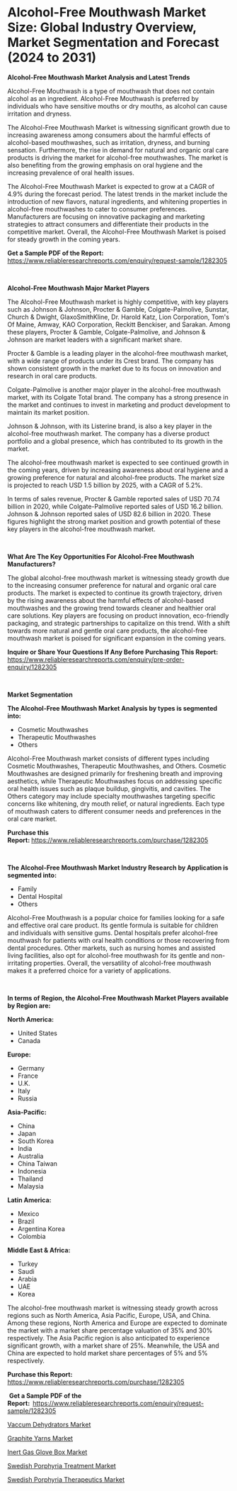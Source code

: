 <p><h1>Alcohol-Free Mouthwash Market Size: Global Industry Overview, Market Segmentation and Forecast (2024 to 2031)</h1></p><p><strong>Alcohol-Free Mouthwash Market Analysis and Latest Trends</strong></p>
<p><p>Alcohol-Free Mouthwash is a type of mouthwash that does not contain alcohol as an ingredient. Alcohol-Free Mouthwash is preferred by individuals who have sensitive mouths or dry mouths, as alcohol can cause irritation and dryness.</p><p>The Alcohol-Free Mouthwash Market is witnessing significant growth due to increasing awareness among consumers about the harmful effects of alcohol-based mouthwashes, such as irritation, dryness, and burning sensation. Furthermore, the rise in demand for natural and organic oral care products is driving the market for alcohol-free mouthwashes. The market is also benefiting from the growing emphasis on oral hygiene and the increasing prevalence of oral health issues.</p><p>The Alcohol-Free Mouthwash Market is expected to grow at a CAGR of 4.9% during the forecast period. The latest trends in the market include the introduction of new flavors, natural ingredients, and whitening properties in alcohol-free mouthwashes to cater to consumer preferences. Manufacturers are focusing on innovative packaging and marketing strategies to attract consumers and differentiate their products in the competitive market. Overall, the Alcohol-Free Mouthwash Market is poised for steady growth in the coming years.</p></p>
<p><strong>Get a Sample PDF of the Report:&nbsp;</strong> <a href="https://www.reliableresearchreports.com/enquiry/request-sample/1282305">https://www.reliableresearchreports.com/enquiry/request-sample/1282305</a></p>
<p>&nbsp;</p>
<p><strong>Alcohol-Free Mouthwash Major Market Players</strong></p>
<p><p>The Alcohol-Free Mouthwash market is highly competitive, with key players such as Johnson & Johnson, Procter & Gamble, Colgate-Palmolive, Sunstar, Church & Dwight, GlaxoSmithKline, Dr. Harold Katz, Lion Corporation, Tom's Of Maine, Amway, KAO Corporation, Reckitt Benckiser, and Sarakan. Among these players, Procter & Gamble, Colgate-Palmolive, and Johnson & Johnson are market leaders with a significant market share.</p><p>Procter & Gamble is a leading player in the alcohol-free mouthwash market, with a wide range of products under its Crest brand. The company has shown consistent growth in the market due to its focus on innovation and research in oral care products.</p><p>Colgate-Palmolive is another major player in the alcohol-free mouthwash market, with its Colgate Total brand. The company has a strong presence in the market and continues to invest in marketing and product development to maintain its market position.</p><p>Johnson & Johnson, with its Listerine brand, is also a key player in the alcohol-free mouthwash market. The company has a diverse product portfolio and a global presence, which has contributed to its growth in the market.</p><p>The alcohol-free mouthwash market is expected to see continued growth in the coming years, driven by increasing awareness about oral hygiene and a growing preference for natural and alcohol-free products. The market size is projected to reach USD 1.5 billion by 2025, with a CAGR of 5.2%.</p><p>In terms of sales revenue, Procter & Gamble reported sales of USD 70.74 billion in 2020, while Colgate-Palmolive reported sales of USD 16.2 billion. Johnson & Johnson reported sales of USD 82.6 billion in 2020. These figures highlight the strong market position and growth potential of these key players in the alcohol-free mouthwash market.</p></p>
<p>&nbsp;</p>
<p><strong>What Are The Key Opportunities For Alcohol-Free Mouthwash Manufacturers?</strong></p>
<p><p>The global alcohol-free mouthwash market is witnessing steady growth due to the increasing consumer preference for natural and organic oral care products. The market is expected to continue its growth trajectory, driven by the rising awareness about the harmful effects of alcohol-based mouthwashes and the growing trend towards cleaner and healthier oral care solutions. Key players are focusing on product innovation, eco-friendly packaging, and strategic partnerships to capitalize on this trend. With a shift towards more natural and gentle oral care products, the alcohol-free mouthwash market is poised for significant expansion in the coming years.</p></p>
<p><strong>Inquire or Share Your Questions If Any Before Purchasing This Report:</strong> <a href="https://www.reliableresearchreports.com/enquiry/pre-order-enquiry/1282305">https://www.reliableresearchreports.com/enquiry/pre-order-enquiry/1282305</a></p>
<p>&nbsp;</p>
<p><strong>Market Segmentation</strong></p>
<p><strong>The Alcohol-Free Mouthwash Market Analysis by types is segmented into:</strong></p>
<p><ul><li>Cosmetic Mouthwashes</li><li>Therapeutic Mouthwashes</li><li>Others</li></ul></p>
<p><p>Alcohol-Free Mouthwash market consists of different types including Cosmetic Mouthwashes, Therapeutic Mouthwashes, and Others. Cosmetic Mouthwashes are designed primarily for freshening breath and improving aesthetics, while Therapeutic Mouthwashes focus on addressing specific oral health issues such as plaque buildup, gingivitis, and cavities. The Others category may include specialty mouthwashes targeting specific concerns like whitening, dry mouth relief, or natural ingredients. Each type of mouthwash caters to different consumer needs and preferences in the oral care market.</p></p>
<p><strong>Purchase this Report:&nbsp;</strong><a href="https://www.reliableresearchreports.com/purchase/1282305">https://www.reliableresearchreports.com/purchase/1282305</a></p>
<p>&nbsp;</p>
<p><strong>The Alcohol-Free Mouthwash Market Industry Research by Application is segmented into:</strong></p>
<p><ul><li>Family</li><li>Dental Hospital</li><li>Others</li></ul></p>
<p><p>Alcohol-Free Mouthwash is a popular choice for families looking for a safe and effective oral care product. Its gentle formula is suitable for children and individuals with sensitive gums. Dental hospitals prefer alcohol-free mouthwash for patients with oral health conditions or those recovering from dental procedures. Other markets, such as nursing homes and assisted living facilities, also opt for alcohol-free mouthwash for its gentle and non-irritating properties. Overall, the versatility of alcohol-free mouthwash makes it a preferred choice for a variety of applications.</p></p>
<p>&nbsp;</p>
<p><strong>In terms of Region, the Alcohol-Free Mouthwash Market Players available by Region are:</strong></p>
<p>
    <p> <strong> North America: </strong>
        <ul>
            <li>United States</li>
            <li>Canada</li>
        </ul>
        </p> 
    <p> <strong> Europe: </strong>
        <ul>
            <li>Germany</li>
            <li>France</li>
            <li>U.K.</li>
            <li>Italy</li>
            <li>Russia</li>
        </ul>
        </p> 
    <p> <strong> Asia-Pacific: </strong>
        <ul>
            <li>China</li>
            <li>Japan</li>
            <li>South Korea</li>
            <li>India</li>
            <li>Australia</li>
            <li>China Taiwan</li>
            <li>Indonesia</li>
            <li>Thailand</li>
            <li>Malaysia</li>
        </ul>
        </p> 
    <p> <strong> Latin America: </strong>
        <ul>
            <li>Mexico</li>
            <li>Brazil</li>
            <li>Argentina Korea</li>
            <li>Colombia</li>
        </ul>
        </p> 
    <p> <strong> Middle East & Africa: </strong>
        <ul>
            <li>Turkey</li>
            <li>Saudi</li>
            <li>Arabia</li>
            <li>UAE</li>
            <li>Korea</li>
        </ul>
    </p>
    </p>
<p><p>The alcohol-free mouthwash market is witnessing steady growth across regions such as North America, Asia Pacific, Europe, USA, and China. Among these regions, North America and Europe are expected to dominate the market with a market share percentage valuation of 35% and 30% respectively. The Asia Pacific region is also anticipated to experience significant growth, with a market share of 25%. Meanwhile, the USA and China are expected to hold market share percentages of 5% and 5% respectively.</p></p>
<p><strong>Purchase this Report: </strong><a href="https://www.reliableresearchreports.com/purchase/1282305">https://www.reliableresearchreports.com/purchase/1282305</a></p>
<p>&nbsp;<strong>Get a Sample PDF of the Report:&nbsp;&nbsp;</strong><a href="https://www.reliableresearchreports.com/enquiry/request-sample/1282305">https://www.reliableresearchreports.com/enquiry/request-sample/1282305</a></p>
<p><strong></strong></p>
<p><p><a href="https://issuu.com/reportprime-2/docs/vaccum-dehydrators-market-size-2030.pptx">Vaccum Dehydrators Market</a></p><p><a href="https://issuu.com/reportprime-2/docs/graphite-yarns-market-size-2030.pptx">Graphite Yarns Market</a></p><p><a href="https://medium.com/@joedaniels66/inert-gas-glove-box-market-comprehensive-assessment-by-type-application-and-geography-fa5e4364c9b4">Inert Gas Glove Box Market</a></p><p><a href="https://github.com/yoshih12/Market-Research-Report-List-1/blob/main/swedish-porphyria-treatment-market.md">Swedish Porphyria Treatment Market</a></p><p><a href="https://github.com/jerrycopelandthomaswsqd8q/Market-Research-Report-List-1/blob/main/swedish-porphyria-therapeutics-market.md">Swedish Porphyria Therapeutics Market</a></p></p>